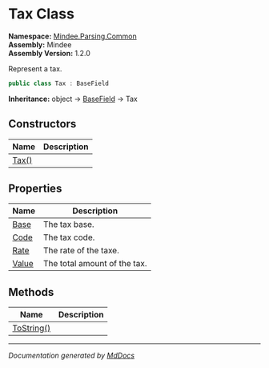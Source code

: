 ﻿<!--  
  <auto-generated>   
    The contents of this file were generated by a tool.  
    Changes to this file may be list if the file is regenerated  
  </auto-generated>   
-->

# Tax Class

**Namespace:** [Mindee.Parsing.Common](../index.md)  
**Assembly:** Mindee  
**Assembly Version:** 1.2.0

Represent a tax.

```csharp
public class Tax : BaseField
```

**Inheritance:** object → [BaseField](../BaseField/index.md) → Tax

## Constructors

| Name                           | Description |
| ------------------------------ | ----------- |
| [Tax()](constructors/index.md) |             |

## Properties

| Name                         | Description                  |
| ---------------------------- | ---------------------------- |
| [Base](properties/Base.md)   | The tax base.                |
| [Code](properties/Code.md)   | The tax code.                |
| [Rate](properties/Rate.md)   | The rate of the taxe.        |
| [Value](properties/Value.md) | The total amount of the tax. |

## Methods

| Name                              | Description |
| --------------------------------- | ----------- |
| [ToString()](methods/ToString.md) |             |

___

*Documentation generated by [MdDocs](https://github.com/ap0llo/mddocs)*
